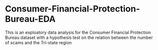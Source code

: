 # Consumer-Financial-Protection-Bureau-EDA
This is an exploatory data analysis for the Consumer Financial Protection Bureau dataset with a hypothesis test on the relation between the number of scams and the Tri-state region
